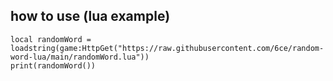 ## how to use (lua example)

```
local randomWord = loadstring(game:HttpGet("https://raw.githubusercontent.com/6ce/random-word-lua/main/randomWord.lua"))
print(randomWord())
```
